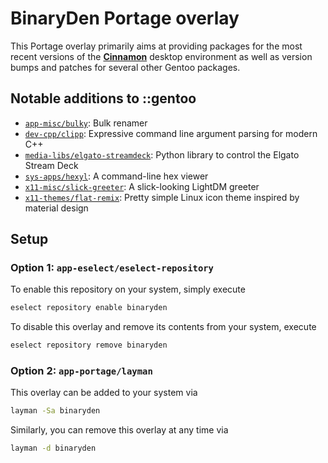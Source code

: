 # BinaryDen Portage overlay
This Portage overlay primarily aims at providing packages for the most recent versions of
the [**Cinnamon**](https://github.com/linuxmint) desktop environment as well as version
bumps and patches for several other Gentoo packages.

## Notable additions to ::gentoo
 * [`app-misc/bulky`](https://github.com/linuxmint/bulky):
   Bulk renamer
 * [`dev-cpp/clipp`](https://github.com/muellan/clipp):
   Expressive command line argument parsing for modern C++
 * [`media-libs/elgato-streamdeck`](https://github.com/abcminiuser/python-elgato-streamdeck):
   Python library to control the Elgato Stream Deck
 * [`sys-apps/hexyl`](https://github.com/sharkdp/hexyl):
   A command-line hex viewer
 * [`x11-misc/slick-greeter`](https://github.com/linuxmint/slick-greeter):
   A slick-looking LightDM greeter
 * [`x11-themes/flat-remix`](https://github.com/daniruiz/flat-remix):
   Pretty simple Linux icon theme inspired by material design

## Setup 

### Option 1: `app-eselect/eselect-repository`
To enable this repository on your system, simply execute
```sh
eselect repository enable binaryden
```
To disable this overlay and remove its contents from your system, execute
```sh
eselect repository remove binaryden
```

### Option 2: `app-portage/layman`
This overlay can be added to your system via
```sh
layman -Sa binaryden
```
Similarly, you can remove this overlay at any time via
```sh
layman -d binaryden
```
